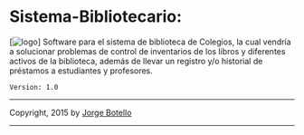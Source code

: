 Sistema-Bibliotecario:
=====
[![logo](https://raw.githubusercontent.com/jorgbot/Books/master/assets/images/logo.png)]
Software para el sistema de biblioteca de Colegios, la cual vendría a solucionar problemas de control de inventarios de los libros y diferentes activos de la biblioteca, además de llevar un registro y/o historial de préstamos a estudiantes y profesores.

```
Version: 1.0
```
-------------

Copyright, 2015 by [Jorge Botello](https://twitter.com/jorgbot)

-------------

